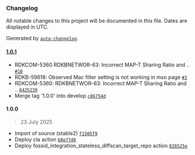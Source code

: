 ### Changelog

All notable changes to this project will be documented in this file. Dates are displayed in UTC.

Generated by [`auto-changelog`](https://github.com/CookPete/auto-changelog).

#### [1.0.1](https://github.com/rdkcentral/webui/compare/1.0.0...1.0.1)

- RDKCOM-5360 RDKBNETWOR-63: Incorrect MAP-T Sharing Ratio and .. [`#10`](https://github.com/rdkcentral/webui/pull/10)
- RDKB-59618: Observed Mac filter setting is not working in mso page [`#3`](https://github.com/rdkcentral/webui/pull/3)
- RDKCOM-5360: RDKBNETWOR-63: Incorrect MAP-T Sharing Ratio and .. [`6425239`](https://github.com/rdkcentral/webui/commit/642523972acc13b1aeecb5b8b1e3b225391bd904)
- Merge tag '1.0.0' into develop [`c86754d`](https://github.com/rdkcentral/webui/commit/c86754d349ba3928cb53db9013533bcbdd2da4a0)

#### 1.0.0

> 23 July 2025

- Import of source (stable2) [`f1505f9`](https://github.com/rdkcentral/webui/commit/f1505f9593c018c386cdc71b1f95886ffdf0ee8c)
- Deploy cla action [`b8e77d6`](https://github.com/rdkcentral/webui/commit/b8e77d64d36bb9646769dd044499b15f79eef2b0)
- Deploy fossid_integration_stateless_diffscan_target_repo action [`828525e`](https://github.com/rdkcentral/webui/commit/828525ea0dbbc5908fec3de44da7dd43ebca579f)
